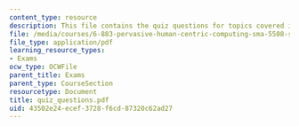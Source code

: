 ```yaml
---
content_type: resource
description: This file contains the quiz questions for topics covered in the course.
file: /media/courses/6-883-pervasive-human-centric-computing-sma-5508-spring-2006/43502e24ecef3728f6cd87320c62ad27_quiz_questions.pdf
file_type: application/pdf
learning_resource_types:
- Exams
ocw_type: OCWFile
parent_title: Exams
parent_type: CourseSection
resourcetype: Document
title: quiz_questions.pdf
uid: 43502e24-ecef-3728-f6cd-87320c62ad27
---
```

